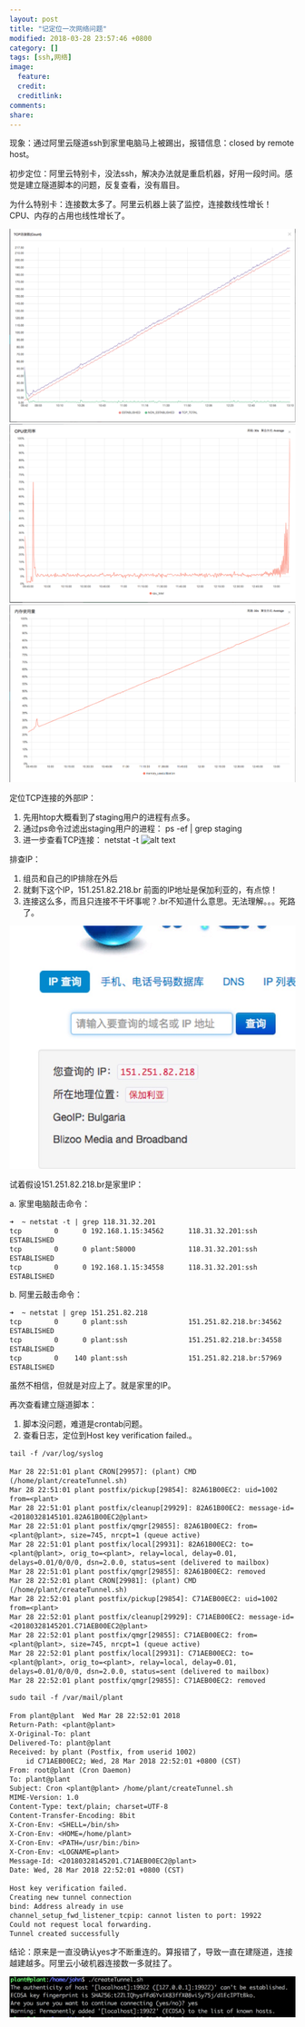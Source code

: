 ```yaml
---
layout: post
title: "记定位一次网络问题"
modified: 2018-03-28 23:57:46 +0800
category: []
tags: [ssh,网络]
image:
  feature: 
  credit: 
  creditlink: 
comments: 
share: 
---
```



现象：通过阿里云隧道ssh到家里电脑马上被踢出，报错信息：closed by remote host。

初步定位：阿里云特别卡，没法ssh，解决办法就是重启机器，好用一段时间。感觉是建立隧道脚本的问题，反复查看，没有眉目。

为什么特别卡：连接数太多了。阿里云机器上装了监控，连接数线性增长！CPU、内存的占用也线性增长了。

![alt text](images/180328/0328_1.png)
![alt text](images/180328/0328_2.png)
![alt text](images/180328/0328_3.png)


定位TCP连接的外部IP：
1. 先用htop大概看到了staging用户的进程有点多。
1. 通过ps命令过滤出staging用户的进程： ps -ef | grep staging
1. 进一步查看TCP连接： netstat -t
![alt text](images/180328/0328_4.png)

排查IP：
1. 组员和自己的IP排除在外后
1. 就剩下这个IP，151.251.82.218.br 前面的IP地址是保加利亚的，有点惊！
1. 连接这么多，而且只连接不干坏事呢？.br不知道什么意思。无法理解。。。死路了。

![alt text](images/180328/0328_5.png)

试着假设151.251.82.218.br是家里IP：

a. 家里电脑敲击命令：
```
➜  ~ netstat -t | grep 118.31.32.201
tcp        0      0 192.168.1.15:34562      118.31.32.201:ssh       ESTABLISHED
tcp        0      0 plant:58000             118.31.32.201:ssh       ESTABLISHED
tcp        0      0 192.168.1.15:34558      118.31.32.201:ssh       ESTABLISHED
```

b. 阿里云敲击命令：
```
➜  ~ netstat | grep 151.251.82.218
tcp        0      0 plant:ssh               151.251.82.218.br:34562 ESTABLISHED
tcp        0      0 plant:ssh               151.251.82.218.br:34558 ESTABLISHED
tcp        0    140 plant:ssh               151.251.82.218.br:57969 ESTABLISHED
```

虽然不相信，但就是对应上了。就是家里的IP。


再次查看建立隧道脚本：
1. 脚本没问题，难道是crontab问题。
1. 查看日志，定位到Host key verification failed.。

```
tail -f /var/log/syslog

Mar 28 22:51:01 plant CRON[29957]: (plant) CMD (/home/plant/createTunnel.sh)
Mar 28 22:51:01 plant postfix/pickup[29854]: 82A61B00EC2: uid=1002 from=<plant>
Mar 28 22:51:01 plant postfix/cleanup[29929]: 82A61B00EC2: message-id=<20180328145101.82A61B00EC2@plant>
Mar 28 22:51:01 plant postfix/qmgr[29855]: 82A61B00EC2: from=<plant@plant>, size=745, nrcpt=1 (queue active)
Mar 28 22:51:01 plant postfix/local[29931]: 82A61B00EC2: to=<plant@plant>, orig_to=<plant>, relay=local, delay=0.01, delays=0.01/0/0/0, dsn=2.0.0, status=sent (delivered to mailbox)
Mar 28 22:51:01 plant postfix/qmgr[29855]: 82A61B00EC2: removed
Mar 28 22:52:01 plant CRON[29981]: (plant) CMD (/home/plant/createTunnel.sh)
Mar 28 22:52:01 plant postfix/pickup[29854]: C71AEB00EC2: uid=1002 from=<plant>
Mar 28 22:52:01 plant postfix/cleanup[29929]: C71AEB00EC2: message-id=<20180328145201.C71AEB00EC2@plant>
Mar 28 22:52:01 plant postfix/qmgr[29855]: C71AEB00EC2: from=<plant@plant>, size=745, nrcpt=1 (queue active)
Mar 28 22:52:01 plant postfix/local[29931]: C71AEB00EC2: to=<plant@plant>, orig_to=<plant>, relay=local, delay=0.01, delays=0.01/0/0/0, dsn=2.0.0, status=sent (delivered to mailbox)
Mar 28 22:52:01 plant postfix/qmgr[29855]: C71AEB00EC2: removed
```

```
sudo tail -f /var/mail/plant

From plant@plant  Wed Mar 28 22:52:01 2018
Return-Path: <plant@plant>
X-Original-To: plant
Delivered-To: plant@plant
Received: by plant (Postfix, from userid 1002)
    id C71AEB00EC2; Wed, 28 Mar 2018 22:52:01 +0800 (CST)
From: root@plant (Cron Daemon)
To: plant@plant
Subject: Cron <plant@plant> /home/plant/createTunnel.sh
MIME-Version: 1.0
Content-Type: text/plain; charset=UTF-8
Content-Transfer-Encoding: 8bit
X-Cron-Env: <SHELL=/bin/sh>
X-Cron-Env: <HOME=/home/plant>
X-Cron-Env: <PATH=/usr/bin:/bin>
X-Cron-Env: <LOGNAME=plant>
Message-Id: <20180328145201.C71AEB00EC2@plant>
Date: Wed, 28 Mar 2018 22:52:01 +0800 (CST)

Host key verification failed.
Creating new tunnel connection
bind: Address already in use
channel_setup_fwd_listener_tcpip: cannot listen to port: 19922
Could not request local forwarding.
Tunnel created successfully
```

结论：原来是一直没确认yes才不断重连的。算报错了，导致一直在建隧道，连接越建越多。阿里云小破机器连接数一多就挂了。

![alt text](images/180328/0328_6.png)
